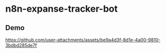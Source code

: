 ﻿# n8n-expanse-tracker-bot


## Demo
https://github.com/user-attachments/assets/be9a4d3f-8d1e-4a00-9810-3bdbd285de7f


